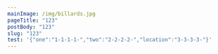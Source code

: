 ```yaml
---
mainImage: /img/billards.jpg
pageTitle: "123"
postBody: "123"
slug: "123"
test: '{"one":"1-1-1-1-","two":"2-2-2-2-","location":"3-3-3-3-"}'
---
```

